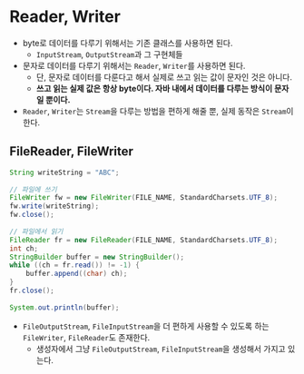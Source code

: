 # Reader, Writer

- byte로 데이터를 다루기 위해서는 기존 클래스를 사용하면 된다.
  - `InputStream`, `OutputStream`과 그 구현체들
- 문자로 데이터를 다루기 위해서는 `Reader`, `Writer`를 사용하면 된다.
  - 단, 문자로 데이터를 다룬다고 해서 실제로 쓰고 읽는 값이 문자인 것은 아니다.
  - **쓰고 읽는 실제 값은 항상 byte이다. 자바 내에서 데이터를 다루는 방식이 문자일 뿐이다.**
- `Reader`, `Writer`는 `Stream`을 다루는 방법을 편하게 해줄 뿐, 실제 동작은 `Stream`이 한다.

## FileReader, FileWriter

```java
String writeString = "ABC";
		
// 파일에 쓰기
FileWriter fw = new FileWriter(FILE_NAME, StandardCharsets.UTF_8);
fw.write(writeString);
fw.close();
		
// 파일에서 읽기
FileReader fr = new FileReader(FILE_NAME, StandardCharsets.UTF_8);
int ch;
StringBuilder buffer = new StringBuilder();
while ((ch = fr.read()) != -1) {
	buffer.append((char) ch);
}
fr.close();
		
System.out.println(buffer);
```

- `FileOutputStream`, `FileInputStream`을 더 편하게 사용할 수 있도록 하는 `FileWriter`, `FileReader`도 존재한다.
  - 생성자에서 그냥 `FileOutputStream`, `FileInputStream`을 생성해서 가지고 있는다.
